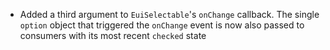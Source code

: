 - Added a third argument to `EuiSelectable`'s `onChange` callback. The single `option` object that triggered the `onChange` event is now also passed to consumers with its most recent `checked` state
